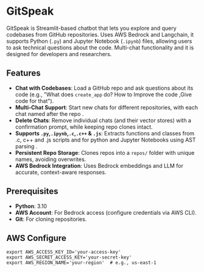 # GitSpeak
GitSpeak is  Streamlit-based chatbot that lets you explore and query codebases from GitHub repositories. Uses AWS Bedrock and Langchain, it supports Python (`.py`) and Jupyter Notebook (`.ipynb`) files, allowing users to ask technical questions about the code. Multi-chat functionality and it is designed for developers and researchers.


## Features

- **Chat with Codebases**: Load a GitHub repo and ask questions about its code (e.g., "What does `create_app` do? How to Improve the code ,Give code for that").
- **Multi-Chat Support**: Start new chats for different repositories, with each chat named after the repo .
- **Delete Chats**: Remove individual chats (and their vector stores) with a confirmation prompt, while keeping repo clones intact.
- **Supports `.py`,`.ipynb`,`.c`,`.c++` & `.js`**: Extracts functions and classes from  .c, c++ and .js scripts and for python and Jupyter Notebooks using AST parsing .
- **Persistent Repo Storage**: Clones repos into a `repos/` folder with unique names, avoiding overwrites.
- **AWS Bedrock Integration**: Uses Bedrock embeddings and LLM for accurate, context-aware responses.

## Prerequisites

- **Python**: 3.10
- **AWS Account**: For Bedrock access (configure credentials via  AWS CLI).
- **Git**: For cloning repositories.

## AWS Configure
```
export AWS_ACCESS_KEY_ID='your-access-key'
export AWS_SECRET_ACCESS_KEY='your-secret-key'
export AWS_REGION_NAME='your-region'  # e.g., us-east-1
```